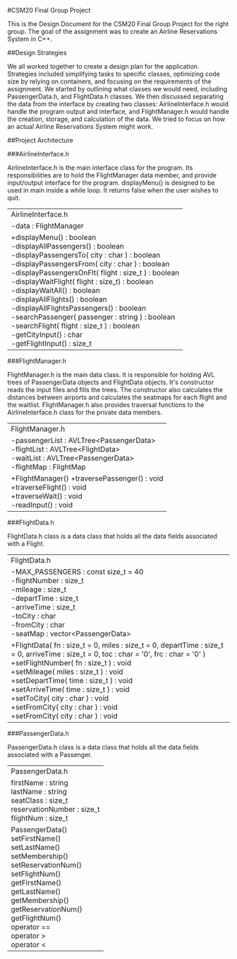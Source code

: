 #CSM20 Final Group Project

This is the Design Document for the CSM20 Final Group Project for the right group. The goal of the assignment was to create an Airline Reservations System in C++. 

##Design Strategies

We all worked together to create a design plan for the application. Strategies included simplifying tasks to specific classes, optimizing code size by relying on containers, and focusing on the requirements of the assignment. We started by outlining what classes we would need, including PassengerData.h, and FlightData.h classes. We then discussed separating the data from the interface by creating two classes: AirlineInterface.h would handle the program output and interface, and FlightManager.h would handle the creation, storage, and calculation of the data. We tried to focus on how an actual Airline Reservations System might work. 

##Project Architecture

###AirlineInterface.h

AirlineInterface.h is the main interface class for the program. Its responsibilities are to hold the FlightManager data member, and provide input/output interface for the program. displayMenu() is designed to be used in main inside a while loop. It returns false when the user wishes to quit. 

<table>
	<tr>
		<td>AirlineInterface.h</td>
	<tr>
		<td>-data : FlightManager</td>
	</tr>
	<tr>
		<td>+displayMenu() : boolean<br>
		-displayAllPassengers() : boolean<br>
		-displayPassengersTo( city : char ) : boolean<br>
		-displayPassengersFrom( city : char ) : boolean<br>
		-displayPassengersOnFlt( flight : size_t ) : boolean<br>
		-displayWaitFlight( flight : size_t) : boolean<br>
		-displayWaitAll() : boolean<br>
		-displayAllFlights() : boolean<br>
		-displayAllFlightsPassengers() : boolean<br>
		-searchPassenger( passenger : string ) : boolean<br>
		-searchFlight( flight : size_t ) : boolean<br>
		-getCityInput() : char<br>
		-getFlightInput() : size_t</td>
	</tr>
</table>

###FlightManager.h

FlightManager.h is the main data class. It is responsible for holding AVL trees of PassengerData objects and FlightData objects. It's constructor reads the input files and fills the trees. The constructor also calculates the distances between airports and calculates the seatmaps for each flight and the waitlist. FlightManager.h also provides traversal functions to the AirlineInterface.h class for the private data members.

<table>
	<tr>
		<td>FlightManager.h</td>
	<tr>
		<td>-passengerList : AVLTree&lt;PassengerData&gt;<br>
		-flightList : AVLTree&lt;FlightData&gt;<br>
		-waitList : AVLTree&lt;PassengerData&gt;<br>
		-flightMap : FlightMap</td>
	</tr>
	<tr>
		<td>+FlightManager()
		+traversePassenger() : void<br>
		+traverseFlight() : void<br>
		+traverseWait() : void<br>
		-readInput() : void<br>
		</td>
	</tr>
</table>

###FlightData.h

FlightData.h class is a data class that holds all the data fields associated with a Flight.

<table>
	<tr>
		<td>FlightData.h</td>
	<tr>
		<td>-MAX_PASSENGERS : const size_t = 40<br>
		-flightNumber : size_t<br>
		-mileage : size_t<br>
		-departTime : size_t<br>
		-arriveTime : size_t<br>
		-toCity : char<br>
		-fromCity : char<br>
		-seatMap : vector&lt;PassengerData&gt;</td>
	</tr>
	<tr>
		<td>+FlightData( fn : size_t = 0, miles : size_t = 0, departTime : size_t = 0, arriveTime : size_t = 0, toc : char = '0', frc : char = '0' )<br>
		+setFlightNumber( fn : size_t ) : void<br>
		+setMileage( miles : size_t ) : void<br>
		+setDepartTime( time : size_t ) : void<br>
		+setArriveTime( time : size_t ) : void<br>
		+setToCity( city : char ) : void<br>
		+setFromCity( city : char ) : void<br>
		+setFromCity( city : char ) : void<br>
		</td>
	</tr>
</table>

###PassengerData.h

PassengerData.h class is a data class that holds all the data fields associated with a Passenger.

<table>
	<tr>
		<td>PassengerData.h</td>
	<tr>
		<td>firstName : string<br>
		lastName : string<br>
		seatClass : size_t<br>
		reservationNumber : size_t<br>
		flightNum : size_t</td>
	</tr>
	<tr>
		<td>PassengerData()<br>
		setFirstName()<br>
		setLastName()<br>
		setMembership()<br>
		setReservationNum()<br>
		setFlightNum()<br>
		getFirstName()<br>
		getLastName()<br>
		getMembership()<br>
		getReservationNum()<br>
		getFlightNum()<br>
		operator ==<br>
		operator ><br>
		operator <</td>
	</tr>
</table>
